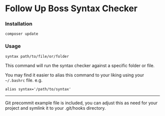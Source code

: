 Follow Up Boss Syntax Checker
=============================

### Installation ###

```
composer update
```

### Usage ###

```
syntax path/to/file/or/folder
```
This command will run the syntax checker against a specific folder or file.

You may find it easier to alias this command to your liking using your ```~/.bashrc``` file. e.g.

```
alias syntax='/path/to/syntax'
```

* * *

Git precommit example file is included, you can adjust this as need for your project and symlink it to your .git/hooks directory.
